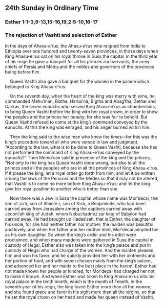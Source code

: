 ## 24th Sunday in Ordinary Time

### Esther 1:1-3,9-13,15-16,19,2:5-10,16-17

### The rejection of Vashti and selection of Esther

In the days of Ahasu-eʹrus, the Ahasu-eʹrus who reigned from India to Ethiopia over one hundred and twenty-seven provinces, in those days when King Ahasu-eʹrus sat on his royal throne in Susa the capital, in the third year of his reign he gave a banquet for all his princes and servants, the army chiefs of Persia and Media and the nobles and governors of the provinces being before him.

    Queen Vashti also gave a banquet for the women in the palace which belonged to King Ahasu-eʹrus.

    On the seventh day, when the heart of the king was merry with wine, he commanded Mehuʹman, Biztha, Harboʹna, Bigtha and Abagʹtha, Zethar and Carkas, the seven eunuchs who served King Ahasu-eʹrus as chamberlains, to bring Queen Vashti before the king with her royal crown, in order to show the peoples and the princes her beauty; for she was fair to behold. But Queen Vashti refused to come at the king’s command conveyed by the eunuchs. At this the king was enraged, and his anger burned within him.

    Then the king said to the wise men who knew the times—for this was the king’s procedure toward all who were versed in law and judgment, “According to the law, what is to be done to Queen Vashti, because she has not performed the command of King Ahasu-eʹrus conveyed by the eunuchs?” Then Memuʹcan said in presence of the king and the princes, “Not only to the king has Queen Vashti done wrong, but also to all the princes and all the peoples who are in all the provinces of King Ahasu-eʹrus. If it please the king, let a royal order go forth from him, and let it be written among the laws of the Persians and the Medes so that it may not be altered, that Vashti is to come no more before King Ahasu-eʹrus; and let the king give her royal position to another who is better than she.

    Now there was a Jew in Susa the capital whose name was Morʹdecai, the son of Jaʹir, son of Shimʹe-i, son of Kish, a Benjaminite, who had been carried away from Jerusalem among the captives carried away with Jeconiʹah king of Judah, whom Nebuchadnezʹzar king of Babylon had carried away. He had brought up Hadasʹsah, that is Esther, the daughter of his uncle, for she had neither father nor mother; the maiden was beautiful and lovely, and when her father and her mother died, Morʹdecai adopted her as his own daughter. So when the king’s order and his edict were proclaimed, and when many maidens were gathered in Susa the capital in custody of Hegai, Esther also was taken into the king’s palace and put in custody of Hegai who had charge of the women. And the maiden pleased him and won his favor; and he quickly provided her with her ointments and her portion of food, and with seven chosen maids from the king’s palace, and advanced her and her maids to the best place in the harem. Esther had not made known her people or kindred, for Morʹdecai had charged her not to make it known. And when Esther was taken to King Ahasu-eʹrus into his royal palace in the tenth month, which is the month of Tebeth, in the seventh year of his reign, the king loved Esther more than all the women, and she found grace and favor in his sight more than all the virgins, so that he set the royal crown on her head and made her queen instead of Vashti. 